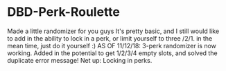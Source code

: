 # DBD-Perk-Roulette
Made a little randomizer for you guys
It's pretty basic, and I still would like to add in the ability to lock in a perk, or limit yourself to three /2/1. in the mean time, just do it yourself :)
AS OF 11/12/18: 3-perk randomizer is now working. Added in the potential to get 1/2/3/4 empty slots, and solved the duplicate error message! Net up: Locking in perks.
